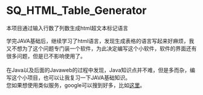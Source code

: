# SQ_HTML_Table_Generator
本项目通过输入行数了列数生成html超文本标记语言

学完JAVA基础后，继续学习了html语言，发现生成表格的语言写起来好麻烦，我又不想为了这个问题专门装一个软件，为此决定编写这个小软件，软件的界面还有很多问题，但是已不影响使用了。<br/>
<br/>
在Java以及后面的Javaweb的过程中发现，Java知识点并不难，但是多而杂，编写这个小项目，也可以让我复习一下JAVA基础知识。<br/>
您如果想使用类似服务，google可以搜到好多，比如[这里]("https://www.tablesgenerator.com/html_tables)。
